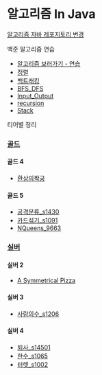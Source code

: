 # 알고리즘 In Java
[알고리즘 자바 레포지토리 변경](https://github.com/jeeseungbae/Algorisms.git)


백준 알고리즘 연습
- [알고리즘 보러가기 - 연습](./src/backjun/Simpleexample)
- [정렬](src/backjun/Simpleexample/정렬)
- [백트래킹](./src/backjun/Simpleexample/backtracking)
- [BFS_DFS](./src/backjun/Simpleexample/BFS_DFS)
- [Input_Output](./src/backjun/Simpleexample/input_output)
- [recursion](./src/backjun/Simpleexample/recursion)
- [Stack](./src/backjun/Simpleexample/solution_stack)


티어별 정리
### [골드](./src/backjun/Classes/gold)

#### 골드 4
- [환상의짝궁](src/backjun/Classes/gold/gold4/환상의짝궁_s15711)

#### 골드 5
- [공격분류_s1430](./src/backjun/Classes/gold/gold5/공격분류s1430)
- [카드섞기_s1091](./src/backjun/Classes/gold/gold5/카드섞기s1091)
- [NQueens_9663](src/backjun/Classes/gold/gold5/NQueens9663)


### [실버](./src/backjun/Classes/sliver)

#### 실버 2
- [A Symmetrical Pizza](src/backjun/Classes/silver/silver2/ASymmetricalPizza_s16521)

#### 실버 3
- [사람의수_s1206](src/backjun/Classes/silver/silver3/사람의수_s1206)

#### 실버 4
- [퇴사_s14501](src/backjun/Classes/silver/silver4/퇴사_s14501)
- [한수_s1065](src/backjun/Classes/silver/silver4/한수_s1065)
- [터렛_s1002](src/backjun/Classes/silver/silver4/터렛_s1002)